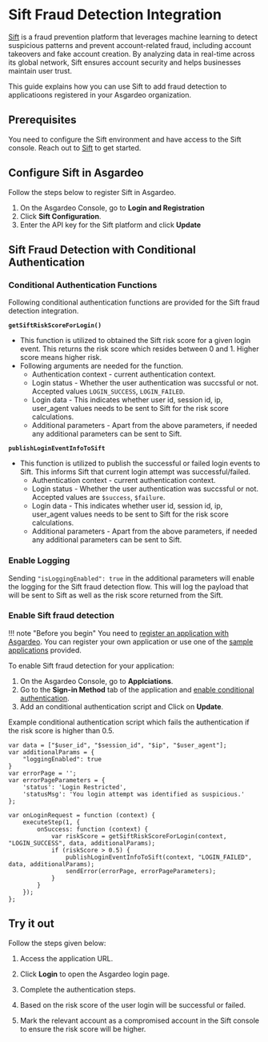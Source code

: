 # Sift Fraud Detection Integration

[Sift](https://sift.com/) is a fraud prevention platform that leverages machine learning to detect suspicious patterns and prevent account-related fraud, including account takeovers and fake account creation. By analyzing data in real-time across its global network, Sift ensures account security and helps businesses maintain user trust.

This guide explains how you can use Sift to add fraud detection to applicatioons registered in your Asgardeo organization.

## Prerequisites

You need to configure the Sift environment and have access to the Sift console. Reach out to [Sift](https://sift.com/contact-us) to get started.

## Configure Sift in Asgardeo

Follow the steps below to register Sift in Asgardeo.

1. On the Asgardeo Console, go to **Login and Registration**
2. Click **Sift Configuration**.
3. Enter the API key for the Sift platform and click **Update**

## Sift Fraud Detection with Conditional Authentication

### Conditional Authentication Functions 

Following conditional authentication functions are provided for the Sift fraud detection integration.

**`getSiftRiskScoreForLogin()`** 

- This function is utilized to obtained the Sift risk score for a given login event. This returns the risk score which resides between 0 and 1. Higher score means higher risk. 
- Following arguments are needed for the function.
    - Authentication context - current authentication context.
    - Login status - Whether the user authentication was succssful or not. Accepted values `LOGIN_SUCCESS`, `LOGIN_FAILED`.
    - Login data - This indicates whether user id, session id, ip, user_agent values needs to be sent to Sift for the risk score calculations.
    - Additional parameters - Apart from the above parameters, if needed any additional parameters can be sent to Sift.

**`publishLoginEventInfoToSift`** 

- This function is utilized to publish the successful or failed login events to Sift. This informs Sift that current login attempt was successful/failed.
    - Authentication context - current authentication context.
    - Login status - Whether the user authentication was succssful or not. Accepted values are `$success`, `$failure`.
    - Login data - This indicates whether user id, session id, ip, user_agent values needs to be sent to Sift for the risk score calculations.
    - Additional parameters - Apart from the above parameters, if needed any additional parameters can be sent to Sift.

### Enable Logging

Sending `"isLoggingEnabled": true` in the additional parameters will enable the logging for the Sift fraud detection flow. This will log the payload that will be sent to Sift as well as the risk score returned from the Sift.

### Enable Sift fraud detection

!!! note "Before you begin"
    You need to [register an application with Asgardeo]({{base_path}}/guides/applications/). You can register your own application or use one of the [sample applications]({{base_path}}/get-started/try-samples/) provided.

To enable Sift fraud detection for your application:

1. On the Asgardeo Console, go to **Applciations**.
2. Go to the **Sign-in Method** tab of the application and [enable conditional authentication](../authentication/conditional-auth/configure-conditional-auth.md).
3. Add an conditional authentication script and Click on **Update**.

Example conditional authentication script which fails the authentication if the risk score is higher than 0.5.

```
var data = ["$user_id", "$session_id", "$ip", "$user_agent"];
var additionalParams = {
    "loggingEnabled": true
}
var errorPage = '';
var errorPageParameters = {
    'status': 'Login Restricted',
    'statusMsg': 'You login attempt was identified as suspicious.'
};

var onLoginRequest = function (context) {
    executeStep(1, {
        onSuccess: function (context) {
            var riskScore = getSiftRiskScoreForLogin(context, "LOGIN_SUCCESS", data, additionalParams);
            if (riskScore > 0.5) {
                publishLoginEventInfoToSift(context, "LOGIN_FAILED", data, additionalParams);
                sendError(errorPage, errorPageParameters);
            }
        }
    });
};
```

## Try it out

Follow the steps given below:

1. Access the application URL.

2. Click **Login** to open the Asgardeo login page.

3. Complete the authentication steps.

4. Based on the risk score of the user login will be successful or failed.

5. Mark the relevant account as a compromised account in the Sift console to ensure the risk score will be higher.


